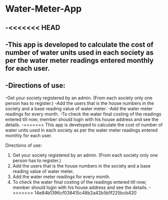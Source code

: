 # Water-Meter-App
-<<<<<<< HEAD
-
-This app is developed to calculate the cost of number of water units used in each society as per the water meter readings entered monthly for each user.
-
-Directions of use:
-
-Get your society registered by an admin. (From each society only one person has to register.)
-Add the users that is the house numbers in the society and a base reading value of water meter.
-Add the water meter readings for every month.
-To check the water final costing of the readings entered till now; member should login with his house address and see the details.
-=======
 This app is developed to calculate the cost of number of water units used in each society as per the water meter readings entered monthly for each user.
 
 Directions of use:
 1. Get your society registered by an admin. (From each society only one person has to register.)
 2. Add the users that is the house numbers in the society and a base reading value of water meter.
 3. Add the water meter readings for every month.
 4. To check the water final costing of the readings entered till now; member should login with his house address and see the details.
->>>>>>> 14e84b1396cf038415c48b2a42b5b1f225bcb420
